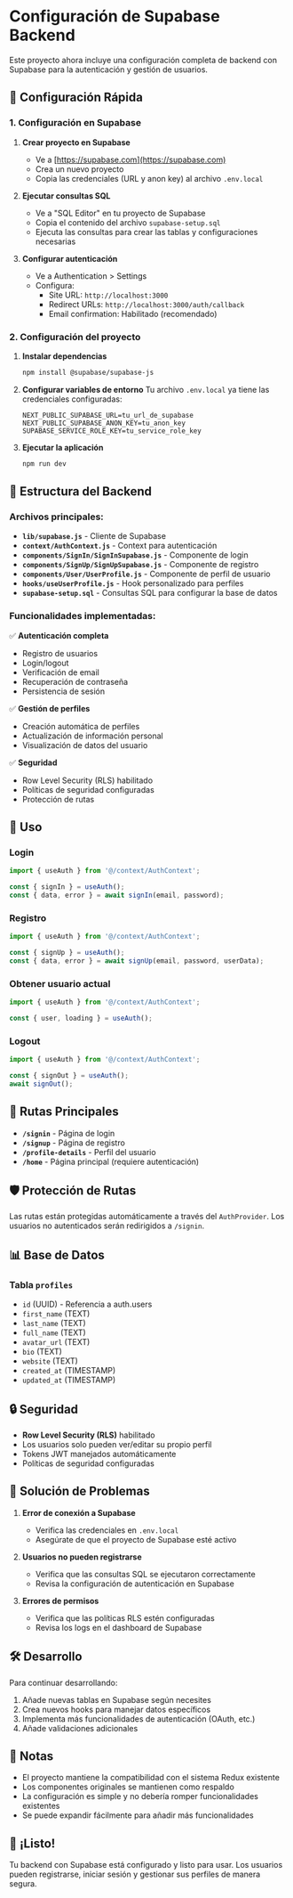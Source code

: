 # Configuración de Supabase Backend

Este proyecto ahora incluye una configuración completa de backend con Supabase para la autenticación y gestión de usuarios.

## 🚀 Configuración Rápida

### 1. Configuración en Supabase

1. **Crear proyecto en Supabase**
   - Ve a [https://supabase.com](https://supabase.com)
   - Crea un nuevo proyecto
   - Copia las credenciales (URL y anon key) al archivo `.env.local`

2. **Ejecutar consultas SQL**
   - Ve a "SQL Editor" en tu proyecto de Supabase
   - Copia el contenido del archivo `supabase-setup.sql`
   - Ejecuta las consultas para crear las tablas y configuraciones necesarias

3. **Configurar autenticación**
   - Ve a Authentication > Settings
   - Configura:
     - Site URL: `http://localhost:3000`
     - Redirect URLs: `http://localhost:3000/auth/callback`
     - Email confirmation: Habilitado (recomendado)

### 2. Configuración del proyecto

1. **Instalar dependencias**
   ```bash
   npm install @supabase/supabase-js
   ```

2. **Configurar variables de entorno**
   Tu archivo `.env.local` ya tiene las credenciales configuradas:
   ```
   NEXT_PUBLIC_SUPABASE_URL=tu_url_de_supabase
   NEXT_PUBLIC_SUPABASE_ANON_KEY=tu_anon_key
   SUPABASE_SERVICE_ROLE_KEY=tu_service_role_key
   ```

3. **Ejecutar la aplicación**
   ```bash
   npm run dev
   ```

## 📁 Estructura del Backend

### Archivos principales:

- **`lib/supabase.js`** - Cliente de Supabase
- **`context/AuthContext.js`** - Context para autenticación
- **`components/SignIn/SignInSupabase.js`** - Componente de login
- **`components/SignUp/SignUpSupabase.js`** - Componente de registro
- **`components/User/UserProfile.js`** - Componente de perfil de usuario
- **`hooks/useUserProfile.js`** - Hook personalizado para perfiles
- **`supabase-setup.sql`** - Consultas SQL para configurar la base de datos

### Funcionalidades implementadas:

✅ **Autenticación completa**
- Registro de usuarios
- Login/logout
- Verificación de email
- Recuperación de contraseña
- Persistencia de sesión

✅ **Gestión de perfiles**
- Creación automática de perfiles
- Actualización de información personal
- Visualización de datos del usuario

✅ **Seguridad**
- Row Level Security (RLS) habilitado
- Políticas de seguridad configuradas
- Protección de rutas

## 🔧 Uso

### Login
```javascript
import { useAuth } from '@/context/AuthContext';

const { signIn } = useAuth();
const { data, error } = await signIn(email, password);
```

### Registro
```javascript
import { useAuth } from '@/context/AuthContext';

const { signUp } = useAuth();
const { data, error } = await signUp(email, password, userData);
```

### Obtener usuario actual
```javascript
import { useAuth } from '@/context/AuthContext';

const { user, loading } = useAuth();
```

### Logout
```javascript
import { useAuth } from '@/context/AuthContext';

const { signOut } = useAuth();
await signOut();
```

## 🎯 Rutas Principales

- **`/signin`** - Página de login
- **`/signup`** - Página de registro
- **`/profile-details`** - Perfil del usuario
- **`/home`** - Página principal (requiere autenticación)

## 🛡️ Protección de Rutas

Las rutas están protegidas automáticamente a través del `AuthProvider`. Los usuarios no autenticados serán redirigidos a `/signin`.

## 📊 Base de Datos

### Tabla `profiles`
- `id` (UUID) - Referencia a auth.users
- `first_name` (TEXT)
- `last_name` (TEXT)
- `full_name` (TEXT)
- `avatar_url` (TEXT)
- `bio` (TEXT)
- `website` (TEXT)
- `created_at` (TIMESTAMP)
- `updated_at` (TIMESTAMP)

## 🔒 Seguridad

- **Row Level Security (RLS)** habilitado
- Los usuarios solo pueden ver/editar su propio perfil
- Tokens JWT manejados automáticamente
- Políticas de seguridad configuradas

## 🚨 Solución de Problemas

1. **Error de conexión a Supabase**
   - Verifica las credenciales en `.env.local`
   - Asegúrate de que el proyecto de Supabase esté activo

2. **Usuarios no pueden registrarse**
   - Verifica que las consultas SQL se ejecutaron correctamente
   - Revisa la configuración de autenticación en Supabase

3. **Errores de permisos**
   - Verifica que las políticas RLS estén configuradas
   - Revisa los logs en el dashboard de Supabase

## 🛠️ Desarrollo

Para continuar desarrollando:

1. Añade nuevas tablas en Supabase según necesites
2. Crea nuevos hooks para manejar datos específicos
3. Implementa más funcionalidades de autenticación (OAuth, etc.)
4. Añade validaciones adicionales

## 📝 Notas

- El proyecto mantiene la compatibilidad con el sistema Redux existente
- Los componentes originales se mantienen como respaldo
- La configuración es simple y no debería romper funcionalidades existentes
- Se puede expandir fácilmente para añadir más funcionalidades

## 🎉 ¡Listo!

Tu backend con Supabase está configurado y listo para usar. Los usuarios pueden registrarse, iniciar sesión y gestionar sus perfiles de manera segura.
